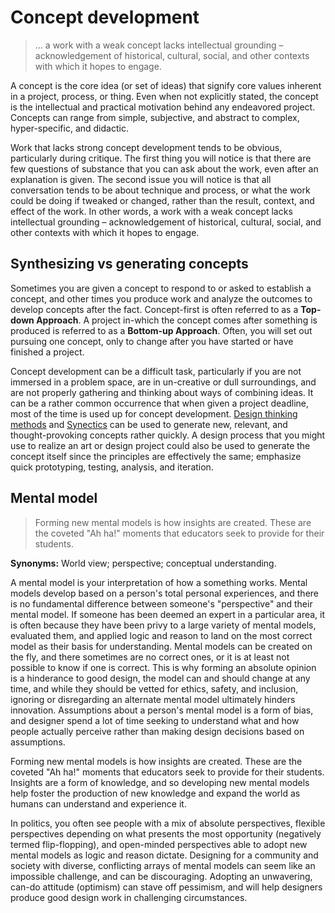 # Concept development

>... a work with a weak concept lacks intellectual grounding – acknowledgement of historical, cultural, social, and other contexts with which it hopes to engage.

A concept is the core idea \(or set of ideas\) that signify core values inherent in a project, process, or thing. Even when not explicitly stated, the concept is the intellectual and practical motivation behind any endeavored project. Concepts can range from simple, subjective, and abstract to complex, hyper-specific, and didactic.

Work that lacks strong concept development tends to be obvious, particularly during critique. The first thing you will notice is that there are few questions of substance that you can ask about the work, even after an explanation is given. The second issue you will notice is that all conversation tends to be about technique and process, or what the work could be doing if tweaked or changed, rather than the result, context, and effect of the work. In other words, a work with a weak concept lacks intellectual grounding – acknowledgement of historical, cultural, social, and other contexts with which it hopes to engage.

## Synthesizing vs generating concepts

Sometimes you are given a concept to respond to or asked to establish a concept, and other times you produce work and analyze the outcomes to develop concepts after the fact. Concept-first is often referred to as a **Top-down Approach**. A project in-which the concept comes after something is produced is referred to as a **Bottom-up Approach**. Often, you will set out pursuing one concept, only to change after you have started or have finished a project.

Concept development can be a difficult task, particularly if you are not immersed in a problem space, are in un-creative or dull surroundings, and are not properly gathering and thinking about ways of combining ideas. It can be a rather common occurrence that when given a project deadline, most of the time is used up for concept development. [Design thinking methods](/design-process-and-methods.md) and [Synectics](https://en.wikipedia.org/wiki/Synectics) can be used to generate new, relevant, and thought-provoking concepts rather quickly. A design process that you might use to realize an art or design project could also be used to generate the concept itself since the principles are effectively the same; emphasize quick prototyping, testing, analysis, and iteration.

## Mental model

>Forming new mental models is how insights are created. These are the coveted "Ah ha!" moments that educators seek to provide for their students.

**Synonyms:** World view; perspective; conceptual understanding.

A mental model is your interpretation of how a something works. Mental models develop based on a person's total personal experiences, and there is no fundamental difference between someone's "perspective" and their mental model. If someone has been deemed an expert in a particular area, it is often because they have been privy to a large variety of mental models, evaluated them, and applied logic and reason to land on the most correct model as their basis for understanding. Mental models can be created on the fly, and there sometimes are no correct ones, or it is at least not possible to know if one is correct. This is why forming an absolute opinion is a hinderance to good design, the model can and should change at any time, and while they should be vetted for ethics, safety, and inclusion, ignoring or disregarding an alternate mental model ultimately hinders innovation. Assumptions about a person's mental model is a form of bias, and designer spend a lot of time seeking to understand what and how people actually perceive rather than making design decisions based on assumptions.

Forming new mental models is how insights are created. These are the coveted "Ah ha!" moments that educators seek to provide for their students. Insights are a form of knowledge, and so developing new mental models help foster the production of new knowledge and expand the world as humans can understand and experience it.

In politics, you often see people with a mix of absolute perspectives, flexible perspectives depending on what presents the most opportunity \(negatively termed flip-flopping\), and open-minded perspectives able to adopt new mental models as logic and reason dictate. Designing for a community and society with diverse, conflicting arrays of mental models can seem like an impossible challenge, and can be discouraging. Adopting an unwavering, can-do attitude (optimism) can stave off pessimism, and will help designers produce good design work in challenging circumstances.

